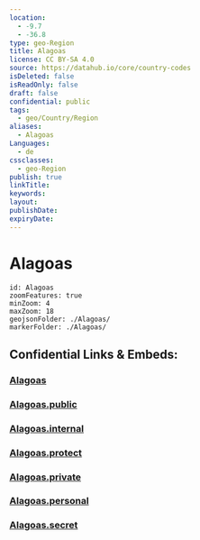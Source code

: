 ```yaml
---
location:
  - -9.7
  - -36.8
type: geo-Region
title: Alagoas
license: CC BY-SA 4.0
source: https://datahub.io/core/country-codes
isDeleted: false
isReadOnly: false
draft: false
confidential: public
tags:
  - geo/Country/Region
aliases:
  - Alagoas
Languages:
  - de
cssclasses:
  - geo-Region
publish: true
linkTitle:
keywords:
layout:
publishDate:
expiryDate:
---
```


# Alagoas

```leaflet
id: Alagoas
zoomFeatures: true 
minZoom: 4 
maxZoom: 18
geojsonFolder: ./Alagoas/
markerFolder: ./Alagoas/
```


## Confidential Links & Embeds: 

### [Alagoas](/_Standards/Earth/Continent/America~South/Brazil/states~Brazil/Alagoas.md) 

### [Alagoas.public](/_public/Earth/Continent/America~South/Brazil/states~Brazil/Alagoas.public.md) 

### [Alagoas.internal](/_internal/Earth/Continent/America~South/Brazil/states~Brazil/Alagoas.internal.md) 

### [Alagoas.protect](/_protect/Earth/Continent/America~South/Brazil/states~Brazil/Alagoas.protect.md) 

### [Alagoas.private](/_private/Earth/Continent/America~South/Brazil/states~Brazil/Alagoas.private.md) 

### [Alagoas.personal](/_personal/Earth/Continent/America~South/Brazil/states~Brazil/Alagoas.personal.md) 

### [Alagoas.secret](/_secret/Earth/Continent/America~South/Brazil/states~Brazil/Alagoas.secret.md)

